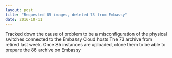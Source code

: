 ```yaml
---
layout: post
title: "Requested 85 images, deleted 73 from Embassy"
date: 2016-10-11
---
```


Tracked down the cause of problem to be a misconfiguration of the physical switches connected to the Embassy Cloud hosts
The 73 archive from retired last week.
Once 85 instances are uploaded, clone them to be able to prepare the 86 archive on Embassy

